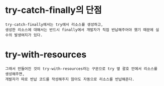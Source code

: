 # try-catch-finally의 단점
    try-catch-finally에서는 try에서 리소스를 생성하고, 
    생성한 리소스에 대해서는 반드시 finally에서 개발자가 직접 반납해주어야 했기 때문에 실수의 발생여지가 있다.

# try-with-resources
    그래서 만들어진 것이 try-with-resources라는 구문으로 try 옆 괄호 안에서 리소스를 생성해주면,
    개발자가 따로 반납 코드를 작성해주지 않아도 자동으로 리소스를 반납해준다.
